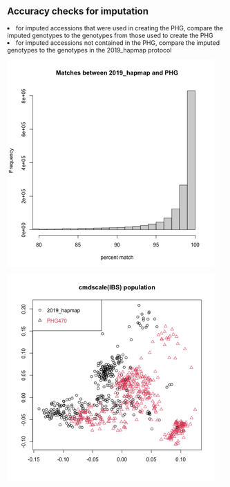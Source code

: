<h2>Accuracy checks for imputation</h2>
<li> for imputed accessions that were used in creating the PHG, compare the imputed genotypes to the genotypes from those used to create the PHG
<li> for imputed accessions not contained in the PHG, compare the imputed genotypes to the genotypes in the 2019_hapmap protocol

![kmeans](https://github.com/TriticeaeToolbox/PHGv2/blob/main/accuracy/images/snprelate-histogram-bymarker.png)

![kmeans](https://github.com/TriticeaeToolbox/PHGv2/blob/main/accuracy/images/snprelate-ibs-mds-population.png)
